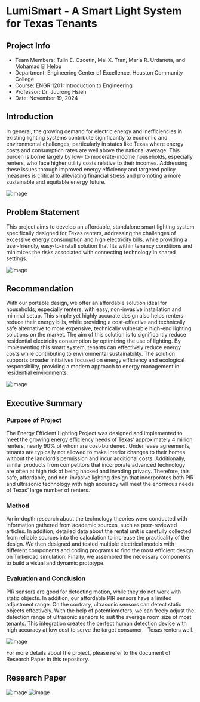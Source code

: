 # LumiSmart - A Smart Light System for Texas Tenants

## Project Info
- Team Members: Tulin E. Ozcetin, Mai X. Tran, Maria R. Urdaneta, and Mohamad El Helou
- Department: Engineering Center of Excellence, Houston Community College
- Course: ENGR 1201: Introduction to Engineering
- Professor: Dr. Juurong Hsieh
- Date: November 19, 2024

## Introduction
In general, the growing demand for electric energy and inefficiencies in existing lighting
systems contribute significantly to economic and environmental challenges, particularly in states
like Texas where energy costs and consumption rates are well above the national average. This
burden is borne largely by low- to moderate-income households, especially renters, who face
higher utility costs relative to their incomes. Addressing these issues through improved energy
efficiency and targeted policy measures is critical to alleviating financial stress and promoting a
more sustainable and equitable energy future.

![image](https://github.com/user-attachments/assets/89dbba5d-48d6-409a-bcd6-3788d312fb9f)

## Problem Statement
This project aims to develop an affordable, standalone smart lighting system specifically
designed for Texas renters, addressing the challenges of excessive energy consumption and high
electricity bills, while providing a user-friendly, easy-to-install solution that fits within tenancy
conditions and minimizes the risks associated with connecting technology in shared settings.

![image](https://github.com/user-attachments/assets/1cbe41a1-0736-48f1-834a-0572c935715e)

## Recommendation
With our portable design, we offer an affordable solution ideal for households, especially
renters, with easy, non-invasive installation and minimal setup. This simple yet highly accurate
design also helps renters reduce their energy bills, while providing a cost-effective and
technically safe alternative to more expensive, technically vulnerable high-end lighting solutions
on the market.
The aim of this solution is to significantly reduce residential electricity consumption by
optimizing the use of lighting. By implementing this smart system, tenants can effectively reduce
energy costs while contributing to environmental sustainability. The solution supports broader
initiatives focused on energy efficiency and ecological responsibility, providing a modern
approach to energy management in residential environments.

![image](https://github.com/user-attachments/assets/926de2c6-a7bf-4b3a-bfa5-92e2a5ae072a)

## Executive Summary
### Purpose of Project
The Energy Efficient Lighting Project was designed and implemented to meet the
growing energy efficiency needs of Texas’ approximately 4 million renters, nearly 90% of whom
are cost-burdened. Under lease agreements, tenants are typically not allowed to make interior
changes to their homes without the landlord’s permission and incur additional costs.
Additionally, similar products from competitors that incorporate advanced technology are often
at high risk of being hacked and invading privacy. Therefore, this safe, affordable, and
non-invasive lighting design that incorporates both PIR and ultrasonic technology with high
accuracy will meet the enormous needs of Texas’ large number of renters.
### Method
An in-depth research about the technology theories were conducted with information
gathered from academic sources, such as peer-reviewed articles. In addition, detailed data about
the rental unit is carefully collected from reliable sources into the calculation to increase the
practicality of the design. We then designed and tested multiple electrical models with different
components and coding programs to find the most efficient design on Tinkercad simulation.
Finally, we assembled the necessary components to build a visual and dynamic prototype.
### Evaluation and Conclusion
PIR sensors are good for detecting motion, while they do not work with static objects. In
addition, our affordable PIR sensors have a limited adjustment range. On the contrary, ultrasonic
sensors can detect static objects effectively. With the help of potentiometers, we can freely adjust
the detection range of ultrasonic sensors to suit the average room size of most tenants. This
integration creates the perfect human detection device with high accuracy at low cost to serve the
target consumer - Texas renters well.

![image](https://github.com/user-attachments/assets/b3e7e019-9706-4490-8da6-77d4b3768373)


For more details about the project, please refer to the document of Research Paper in this repository. 
## Research Paper

![image](https://github.com/user-attachments/assets/3110608e-c5cb-4aeb-a64d-1380a214af42)
![image](https://github.com/user-attachments/assets/cf38eab2-d6bb-484c-b4fd-740c873a87ff)



